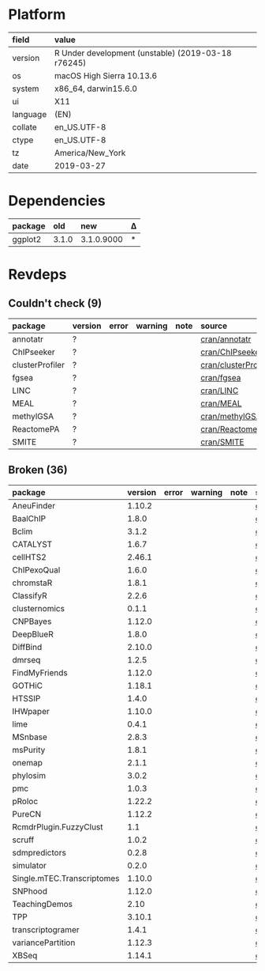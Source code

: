 # Platform

|field    |value                                              |
|:--------|:--------------------------------------------------|
|version  |R Under development (unstable) (2019-03-18 r76245) |
|os       |macOS High Sierra 10.13.6                          |
|system   |x86_64, darwin15.6.0                               |
|ui       |X11                                                |
|language |(EN)                                               |
|collate  |en_US.UTF-8                                        |
|ctype    |en_US.UTF-8                                        |
|tz       |America/New_York                                   |
|date     |2019-03-27                                         |

# Dependencies

|package |old   |new        |Δ  |
|:-------|:-----|:----------|:--|
|ggplot2 |3.1.0 |3.1.0.9000 |*  |

# Revdeps

## Couldn't check (9)

|package         |version |error |warning |note |source                                                          |
|:---------------|:-------|:-----|:-------|:----|:---------------------------------------------------------------|
|annotatr        |?       |      |        |     |[cran/annotatr](https://github.com/cran/annotatr)               |
|ChIPseeker      |?       |      |        |     |[cran/ChIPseeker](https://github.com/cran/ChIPseeker)           |
|clusterProfiler |?       |      |        |     |[cran/clusterProfiler](https://github.com/cran/clusterProfiler) |
|fgsea           |?       |      |        |     |[cran/fgsea](https://github.com/cran/fgsea)                     |
|LINC            |?       |      |        |     |[cran/LINC](https://github.com/cran/LINC)                       |
|MEAL            |?       |      |        |     |[cran/MEAL](https://github.com/cran/MEAL)                       |
|methylGSA       |?       |      |        |     |[cran/methylGSA](https://github.com/cran/methylGSA)             |
|ReactomePA      |?       |      |        |     |[cran/ReactomePA](https://github.com/cran/ReactomePA)           |
|SMITE           |?       |      |        |     |[cran/SMITE](https://github.com/cran/SMITE)                     |

## Broken (36)

|package                    |version |error |warning |note |source                                                                                |
|:--------------------------|:-------|:-----|:-------|:----|:-------------------------------------------------------------------------------------|
|AneuFinder                 |1.10.2  |      |        |     |[cran/AneuFinder](https://github.com/cran/AneuFinder)                                 |
|BaalChIP                   |1.8.0   |      |        |     |[cran/BaalChIP](https://github.com/cran/BaalChIP)                                     |
|Bclim                      |3.1.2   |      |        |     |[cran/Bclim](https://github.com/cran/Bclim)                                           |
|CATALYST                   |1.6.7   |      |        |     |[cran/CATALYST](https://github.com/cran/CATALYST)                                     |
|cellHTS2                   |2.46.1  |      |        |     |[cran/cellHTS2](https://github.com/cran/cellHTS2)                                     |
|ChIPexoQual                |1.6.0   |      |        |     |[cran/ChIPexoQual](https://github.com/cran/ChIPexoQual)                               |
|chromstaR                  |1.8.1   |      |        |     |[cran/chromstaR](https://github.com/cran/chromstaR)                                   |
|ClassifyR                  |2.2.6   |      |        |     |[cran/ClassifyR](https://github.com/cran/ClassifyR)                                   |
|clusternomics              |0.1.1   |      |        |     |[cran/clusternomics](https://github.com/cran/clusternomics)                           |
|CNPBayes                   |1.12.0  |      |        |     |[cran/CNPBayes](https://github.com/cran/CNPBayes)                                     |
|DeepBlueR                  |1.8.0   |      |        |     |[cran/DeepBlueR](https://github.com/cran/DeepBlueR)                                   |
|DiffBind                   |2.10.0  |      |        |     |[cran/DiffBind](https://github.com/cran/DiffBind)                                     |
|dmrseq                     |1.2.5   |      |        |     |[cran/dmrseq](https://github.com/cran/dmrseq)                                         |
|FindMyFriends              |1.12.0  |      |        |     |[cran/FindMyFriends](https://github.com/cran/FindMyFriends)                           |
|GOTHiC                     |1.18.1  |      |        |     |[cran/GOTHiC](https://github.com/cran/GOTHiC)                                         |
|HTSSIP                     |1.4.0   |      |        |     |[cran/HTSSIP](https://github.com/cran/HTSSIP)                                         |
|IHWpaper                   |1.10.0  |      |        |     |[cran/IHWpaper](https://github.com/cran/IHWpaper)                                     |
|lime                       |0.4.1   |      |        |     |[cran/lime](https://github.com/cran/lime)                                             |
|MSnbase                    |2.8.3   |      |        |     |[cran/MSnbase](https://github.com/cran/MSnbase)                                       |
|msPurity                   |1.8.1   |      |        |     |[cran/msPurity](https://github.com/cran/msPurity)                                     |
|onemap                     |2.1.1   |      |        |     |[cran/onemap](https://github.com/cran/onemap)                                         |
|phylosim                   |3.0.2   |      |        |     |[cran/phylosim](https://github.com/cran/phylosim)                                     |
|pmc                        |1.0.3   |      |        |     |[cran/pmc](https://github.com/cran/pmc)                                               |
|pRoloc                     |1.22.2  |      |        |     |[cran/pRoloc](https://github.com/cran/pRoloc)                                         |
|PureCN                     |1.12.2  |      |        |     |[cran/PureCN](https://github.com/cran/PureCN)                                         |
|RcmdrPlugin.FuzzyClust     |1.1     |      |        |     |[cran/RcmdrPlugin.FuzzyClust](https://github.com/cran/RcmdrPlugin.FuzzyClust)         |
|scruff                     |1.0.2   |      |        |     |[cran/scruff](https://github.com/cran/scruff)                                         |
|sdmpredictors              |0.2.8   |      |        |     |[cran/sdmpredictors](https://github.com/cran/sdmpredictors)                           |
|simulator                  |0.2.0   |      |        |     |[cran/simulator](https://github.com/cran/simulator)                                   |
|Single.mTEC.Transcriptomes |1.10.0  |      |        |     |[cran/Single.mTEC.Transcriptomes](https://github.com/cran/Single.mTEC.Transcriptomes) |
|SNPhood                    |1.12.0  |      |        |     |[cran/SNPhood](https://github.com/cran/SNPhood)                                       |
|TeachingDemos              |2.10    |      |        |     |[cran/TeachingDemos](https://github.com/cran/TeachingDemos)                           |
|TPP                        |3.10.1  |      |        |     |[cran/TPP](https://github.com/cran/TPP)                                               |
|transcriptogramer          |1.4.1   |      |        |     |[cran/transcriptogramer](https://github.com/cran/transcriptogramer)                   |
|variancePartition          |1.12.3  |      |        |     |[cran/variancePartition](https://github.com/cran/variancePartition)                   |
|XBSeq                      |1.14.1  |      |        |     |[cran/XBSeq](https://github.com/cran/XBSeq)                                           |

